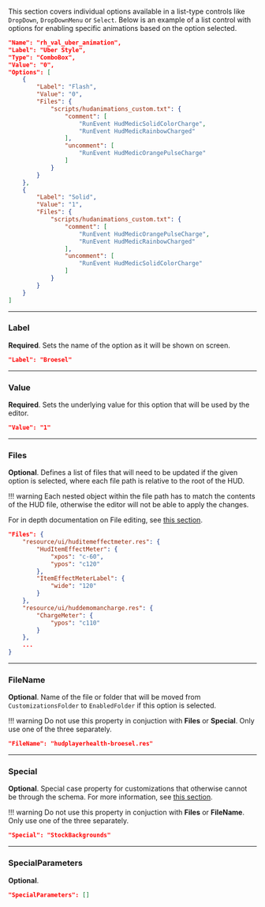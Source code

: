 This section covers individual options available in a list-type controls like `DropDown`, `DropDownMenu` or `Select`. Below is an example of a list control with options for enabling specific animations based on the option selected.

```json
"Name": "rh_val_uber_animation",
"Label": "Uber Style",
"Type": "ComboBox",
"Value": "0",
"Options": [
	{
		"Label": "Flash",
		"Value": "0",
		"Files": {
			"scripts/hudanimations_custom.txt": {
				"comment": [
					"RunEvent HudMedicSolidColorCharge",
					"RunEvent HudMedicRainbowCharged"
				],
				"uncomment": [
					"RunEvent HudMedicOrangePulseCharge"
				]
			}
		}
	},
	{
		"Label": "Solid",
		"Value": "1",
		"Files": {
			"scripts/hudanimations_custom.txt": {
				"comment": [
					"RunEvent HudMedicOrangePulseCharge",
					"RunEvent HudMedicRainbowCharged"
				],
				"uncomment": [
					"RunEvent HudMedicSolidColorCharge"
				]
			}
		}
	}
]
```

---

### Label

**Required**. Sets the name of the option as it will be shown on screen.

```json
"Label": "Broesel"
```

---

### Value

**Required**. Sets the underlying value for this option that will be used by the editor.

```json
"Value": "1"
```

---

### Files

**Optional**. Defines a list of files that will need to be updated if the given option is selected, where each file path is relative to the root of the HUD.

!!! warning
    Each nested object within the file path has to match the contents of the HUD file, otherwise the editor will not be able to apply the changes.

For in depth documentation on File editing, see [this section][docs-files].

```json
"Files": {
	"resource/ui/huditemeffectmeter.res": {
		"HudItemEffectMeter": {
			"xpos": "c-60",
			"ypos": "c120"
		},
		"ItemEffectMeterLabel": {
			"wide": "120"
		}
	},
	"resource/ui/huddemomancharge.res": {
		"ChargeMeter": {
			"ypos": "c110"
		}
	},
	...
}
```

---

### FileName

**Optional**. Name of the file or folder that will be moved from `CustomizationsFolder` to `EnabledFolder` if this option is selected.

!!! warning
    Do not use this property in conjuction with **Files** or **Special**. Only use one of the three separately.

```json
"FileName": "hudplayerhealth-broesel.res"
```

---

### Special

**Optional**. Special case property for customizations that otherwise cannot be through the schema. For more information, see [this section][docs-special].

!!! warning
    Do not use this property in conjuction with **Files** or **FileName**. Only use one of the three separately.

```json
"Special": "StockBackgrounds"
```

---

### SpecialParameters

**Optional**.

```json
"SpecialParameters": []
```

<!-- MARKDOWN LINKS -->
[docs-special]: https://www.editor.criticalflaw.ca/json/special/
[docs-files]: https://www.editor.criticalflaw.ca/json/files/